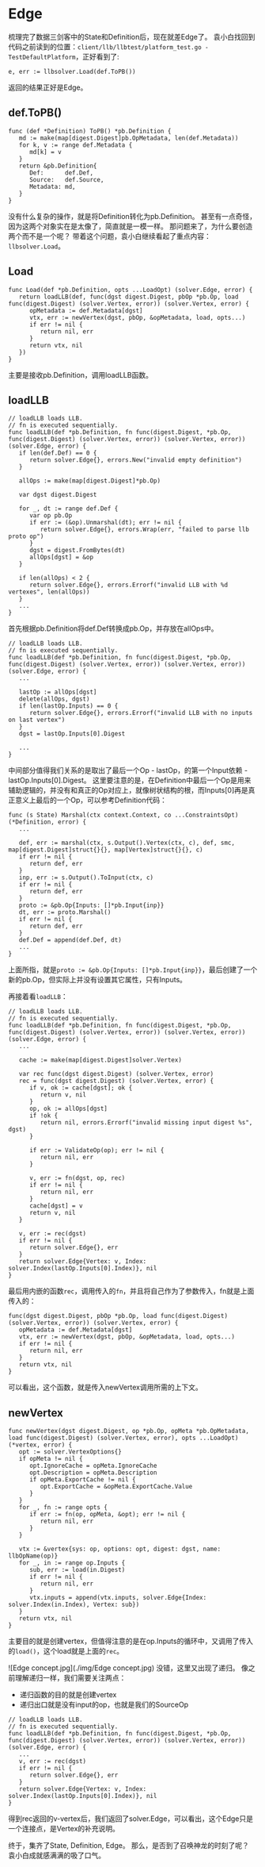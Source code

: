 # Edge

梳理完了数据三剑客中的State和Definition后，现在就差Edge了。
袁小白找回到代码之前读到的位置：`client/llb/llbtest/platform_test.go - TestDefaultPlatform`，正好看到了:
```golang
e, err := llbsolver.Load(def.ToPB())
```
返回的结果正好是Edge。

## def.ToPB()
```golang
func (def *Definition) ToPB() *pb.Definition {
   md := make(map[digest.Digest]pb.OpMetadata, len(def.Metadata))
   for k, v := range def.Metadata {
      md[k] = v
   }
   return &pb.Definition{
      Def:      def.Def,
      Source:   def.Source,
      Metadata: md,
   }
}
```
没有什么复杂的操作，就是将Definition转化为pb.Definition。
甚至有一点奇怪，因为这两个对象实在是太像了，简直就是一模一样。
那问题来了，为什么要创造两个而不是一个呢？
带着这个问题，袁小白继续看起了重点内容：`llbsolver.Load`。

## Load
```golang
func Load(def *pb.Definition, opts ...LoadOpt) (solver.Edge, error) {
   return loadLLB(def, func(dgst digest.Digest, pbOp *pb.Op, load func(digest.Digest) (solver.Vertex, error)) (solver.Vertex, error) {
      opMetadata := def.Metadata[dgst]
      vtx, err := newVertex(dgst, pbOp, &opMetadata, load, opts...)
      if err != nil {
         return nil, err
      }
      return vtx, nil
   })
}
```
主要是接收pb.Definition，调用loadLLB函数。

## loadLLB
```golang
// loadLLB loads LLB.
// fn is executed sequentially.
func loadLLB(def *pb.Definition, fn func(digest.Digest, *pb.Op, func(digest.Digest) (solver.Vertex, error)) (solver.Vertex, error)) (solver.Edge, error) {
   if len(def.Def) == 0 {
      return solver.Edge{}, errors.New("invalid empty definition")
   }

   allOps := make(map[digest.Digest]*pb.Op)

   var dgst digest.Digest

   for _, dt := range def.Def {
      var op pb.Op
      if err := (&op).Unmarshal(dt); err != nil {
         return solver.Edge{}, errors.Wrap(err, "failed to parse llb proto op")
      }
      dgst = digest.FromBytes(dt)
      allOps[dgst] = &op
   }

   if len(allOps) < 2 {
      return solver.Edge{}, errors.Errorf("invalid LLB with %d vertexes", len(allOps))
   }
   ... 
}
```
首先根据pb.Definition将def.Def转换成pb.Op，并存放在allOps中。

```golang
// loadLLB loads LLB.
// fn is executed sequentially.
func loadLLB(def *pb.Definition, fn func(digest.Digest, *pb.Op, func(digest.Digest) (solver.Vertex, error)) (solver.Vertex, error)) (solver.Edge, error) {
   ...

   lastOp := allOps[dgst]
   delete(allOps, dgst)
   if len(lastOp.Inputs) == 0 {
      return solver.Edge{}, errors.Errorf("invalid LLB with no inputs on last vertex")
   }
   dgst = lastOp.Inputs[0].Digest

   ...
}
```
中间部分值得我们关系的是取出了最后一个Op - lastOp，的第一个Input依赖 - lastOp.Inputs[0].Digest。
这里要注意的是，在Definition中最后一个Op是用来辅助逻辑的，并没有和真正的Op对应上，就像树状结构的根，而Inputs[0]再是真正意义上最后的一个Op，可以参考Definition代码：
```golang
func (s State) Marshal(ctx context.Context, co ...ConstraintsOpt) (*Definition, error) {
   ...

   def, err := marshal(ctx, s.Output().Vertex(ctx, c), def, smc, map[digest.Digest]struct{}{}, map[Vertex]struct{}{}, c)
   if err != nil {
      return def, err
   }
   inp, err := s.Output().ToInput(ctx, c)
   if err != nil {
      return def, err
   }
   proto := &pb.Op{Inputs: []*pb.Input{inp}}
   dt, err := proto.Marshal()
   if err != nil {
      return def, err
   }
   def.Def = append(def.Def, dt)
   ...
}
```
上面所指，就是`proto := &pb.Op{Inputs: []*pb.Input{inp}}`，最后创建了一个新的pb.Op，但实际上并没有设置其它属性，只有Inputs。

再接着看`loadLLB`：
```golang
// loadLLB loads LLB.
// fn is executed sequentially.
func loadLLB(def *pb.Definition, fn func(digest.Digest, *pb.Op, func(digest.Digest) (solver.Vertex, error)) (solver.Vertex, error)) (solver.Edge, error) {
   ...

   cache := make(map[digest.Digest]solver.Vertex)

   var rec func(dgst digest.Digest) (solver.Vertex, error)
   rec = func(dgst digest.Digest) (solver.Vertex, error) {
      if v, ok := cache[dgst]; ok {
         return v, nil
      }
      op, ok := allOps[dgst]
      if !ok {
         return nil, errors.Errorf("invalid missing input digest %s", dgst)
      }

      if err := ValidateOp(op); err != nil {
         return nil, err
      }

      v, err := fn(dgst, op, rec)
      if err != nil {
         return nil, err
      }
      cache[dgst] = v
      return v, nil
   }

   v, err := rec(dgst)
   if err != nil {
      return solver.Edge{}, err
   }
   return solver.Edge{Vertex: v, Index: solver.Index(lastOp.Inputs[0].Index)}, nil
}
```
最后用内嵌的函数`rec`，调用传入的`fn`，并且将自己作为了参数传入，fn就是上面传入的：
```golang
func(dgst digest.Digest, pbOp *pb.Op, load func(digest.Digest) (solver.Vertex, error)) (solver.Vertex, error) {
   opMetadata := def.Metadata[dgst]
   vtx, err := newVertex(dgst, pbOp, &opMetadata, load, opts...)
   if err != nil {
      return nil, err
   }
   return vtx, nil
}
```
可以看出，这个函数，就是传入newVertex调用所需的上下文。

## newVertex
```golang
func newVertex(dgst digest.Digest, op *pb.Op, opMeta *pb.OpMetadata, load func(digest.Digest) (solver.Vertex, error), opts ...LoadOpt) (*vertex, error) {
   opt := solver.VertexOptions{}
   if opMeta != nil {
      opt.IgnoreCache = opMeta.IgnoreCache
      opt.Description = opMeta.Description
      if opMeta.ExportCache != nil {
         opt.ExportCache = &opMeta.ExportCache.Value
      }
   }
   for _, fn := range opts {
      if err := fn(op, opMeta, &opt); err != nil {
         return nil, err
      }
   }

   vtx := &vertex{sys: op, options: opt, digest: dgst, name: llbOpName(op)}
   for _, in := range op.Inputs {
      sub, err := load(in.Digest)
      if err != nil {
         return nil, err
      }
      vtx.inputs = append(vtx.inputs, solver.Edge{Index: solver.Index(in.Index), Vertex: sub})
   }
   return vtx, nil
}
```
主要目的就是创建vertex，但值得注意的是在op.Inputs的循环中，又调用了传入的`load()`，这个load就是上面的`rec`。

![Edge concept.jpg](./img/Edge concept.jpg)
没错，这里又出现了递归。
像之前理解递归一样，我们需要关注两点：
* 递归函数的目的就是创建vertex
* 递归出口就是没有input的op，也就是我们的SourceOp

```golang
// loadLLB loads LLB.
// fn is executed sequentially.
func loadLLB(def *pb.Definition, fn func(digest.Digest, *pb.Op, func(digest.Digest) (solver.Vertex, error)) (solver.Vertex, error)) (solver.Edge, error) {
   ...
   v, err := rec(dgst)
   if err != nil {
      return solver.Edge{}, err
   }
   return solver.Edge{Vertex: v, Index: solver.Index(lastOp.Inputs[0].Index)}, nil
}
```
得到rec返回的v-vertex后，我们返回了solver.Edge，可以看出，这个Edge只是一个连接点，是Vertex的补充说明。

终于，集齐了State, Definition, Edge。
那么，是否到了召唤神龙的时刻了呢？
袁小白成就感满满的吸了口气。

